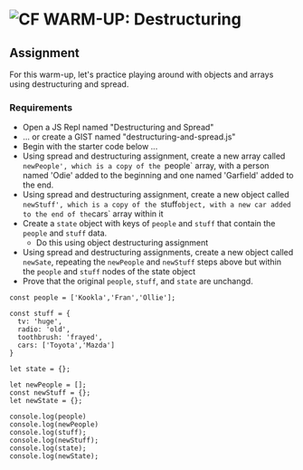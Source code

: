 ![CF](http://i.imgur.com/7v5ASc8.png) WARM-UP: Destructuring
============================================================

## Assignment
For this warm-up, let's practice playing around with objects and arrays using destructuring and spread.

### Requirements
* Open a JS Repl named "Destructuring and Spread"
* ... or create a GIST named "destructuring-and-spread.js"
* Begin with the starter code below ...
* Using spread and destructuring assignment, create a new array called `newPeople', which is a copy of the `people` array, with a person named 'Odie' added to the beginning and one named 'Garfield' added to the end.
* Using spread and destructuring assignment, create a new object called `newStuff', which is a copy of the `stuff` object, with a new car added to the end of the `cars` array within it
* Create a `state` object with keys of `people` and `stuff` that contain the `people` and `stuff` data.
  * Do this using object destructuring assignment
* Using spread and destructuring assignments, create a new object called `newSate`, repeating the `newPeople` and `newStuff` steps above but within the `people` and `stuff` nodes of the state object
* Prove that the original `people`, `stuff`, and `state` are unchangd.

```
const people = ['Kookla','Fran','Ollie'];

const stuff = {
  tv: 'huge',
  radio: 'old',
  toothbrush: 'frayed',
  cars: ['Toyota','Mazda']
}

let state = {};

let newPeople = [];
const newStuff = {};
let newState = {};

console.log(people)
console.log(newPeople)
console.log(stuff);
console.log(newStuff);
console.log(state);
console.log(newState);
```
